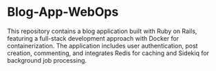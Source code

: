 # Blog-App-WebOps
This repository contains a blog application built with Ruby on Rails, featuring a full-stack development approach with Docker for containerization. The application includes user authentication, post creation, commenting, and integrates Redis for caching and Sidekiq for background job processing.
